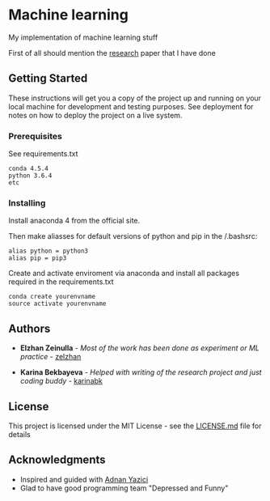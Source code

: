 # Machine learning

My implementation of machine learning stuff

First of all should mention the [research](https://github.com/zelzhan/Machine-learning/tree/master/research) paper that I have done

## Getting Started

These instructions will get you a copy of the project up and running on your local machine for development and testing purposes. See deployment for notes on how to deploy the project on a live system.

### Prerequisites

See requirements.txt

```
conda 4.5.4
python 3.6.4
etc
```

### Installing

Install anaconda 4 from the official site.

Then make aliasses for default versions of python and pip in the /.bashsrc:

```
alias python = python3
alias pip = pip3
```

Create and activate enviroment via anaconda and install all packages required in the requirements.txt

```
conda create yourenvname
source activate yourenvname
```

## Authors

* **Elzhan Zeinulla** - *Most of the work has been done as experiment or ML practice* - [zelzhan](https://github.com/zelzhan)

* **Karina Bekbayeva** - *Helped with writing of the research project and just coding buddy* - [karinabk](https://github.com/karinabk)

## License

This project is licensed under the MIT License - see the [LICENSE.md](LICENSE.md) file for details

## Acknowledgments

* Inspired and guided with [Adnan Yazici](https://sst.nu.edu.kz/adnan-yazici-phd/)
* Glad to have good programming team "Depressed and Funny"
